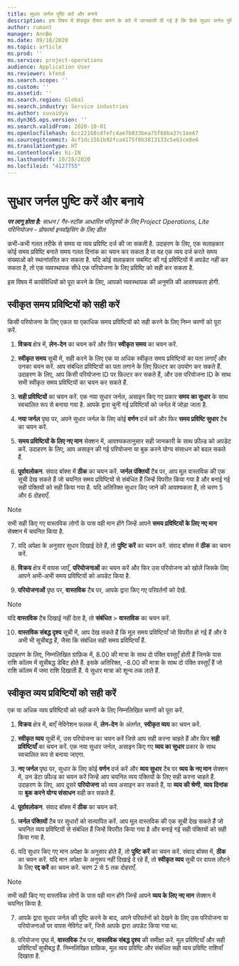 ```yaml
---
title: सुधार जर्नल पुष्टि करें और बनाये
description: इस विषय में शेड्यूल तैयार करने के बारे में जानकारी दी गई है कि कैसे सुधार जर्नल पुष्टि करें और बनाये.
author: rumant
manager: AnnBe
ms.date: 09/18/2020
ms.topic: article
ms.prod: ''
ms.service: project-operations
audience: Application User
ms.reviewer: kfend
ms.search.scope: ''
ms.custom: ''
ms.assetid: ''
ms.search.region: Global
ms.search.industry: Service industries
ms.author: suvaidya
ms.dyn365.ops.version: ''
ms.search.validFrom: 2020-10-01
ms.openlocfilehash: 6cc22168cdfefc4ae7b833bea75f68ba37c1ee67
ms.sourcegitcommit: 4cf1dc1561b92fca4175f0b3813133c5e63ce8e6
ms.translationtype: HT
ms.contentlocale: hi-IN
ms.lasthandoff: 10/28/2020
ms.locfileid: "4127755"
---
```

# <a name="create-and-confirm-correction-journals"></a>सुधार जर्नल पुष्टि करें और बनाये

_**पर लागू होता है:** साधन / गैर-स्टॉक आधारित परिदृश्यों के लिए Project Operations, Lite परिनियोजन - प्रोफार्मा इनवॉइसिंग के लिए डील_

कभी-कभी गलत तरीके से समय या व्यय प्रविष्टि दर्ज की जा सकती है. उदाहरण के लिए, एक सलाहकार कोई समय प्रविष्टि बनाते समय गलत दिनांक का चयन कर सकता है या वह एक व्यय दर्ज करते समय संख्याओं को स्थानांतरित कर सकता है. यदि कोई सलाहकार सबमिट की गई प्रविष्टियों में अपडेट नहीं कर सकता है, तो एक व्यवस्थापक सीधे एक परियोजना के लिए प्रविष्टि को सही कर सकता है.

इस विषय में कार्यविधियों को पूरा करने के लिए, आपको व्यवस्थापक की अनुमति की आवश्यकता होगी.

## <a name="correct-approved-time-entries"></a>स्वीकृत समय प्रविष्टियों को सही करें     

किसी परियोजना के लिए एकल या एकाधिक समय प्रविष्टियों को सही करने के लिए निम्न चरणों को पूरा करें.

1. **विक्रय** क्षेत्र में, **लेन-देन** का चयन करें और फिर **स्वीकृत समय** का चयन करें. 

2. **स्वीकृत समय** सूची में, सही करने के लिए एक या अधिक स्वीकृत समय प्रविष्टियों का पता लगाएँ और उनका चयन करें. आप संबंधित प्रविष्टियों का पता लगाने के लिए फ़िल्टर का उपयोग कर सकते हैं. उदाहरण के लिए, आप किसी परियोजना ID पर फ़िल्टर कर सकते हैं, और उस परियोजना ID के साथ सभी स्वीकृत समय प्रविष्टियों का चयन कर सकते हैं.

3. **सही प्रविष्टियों** का चयन करें. एक नया सुधार जर्नल, असाइन किए गए प्रकार **समय का सुधार** के साथ स्वचालित रूप से बनाया गया है. आपके द्वारा चुनी गई प्रविष्टियों को जर्नल में जोड़ा जाता है. 

4. **नया जर्नल** पृष्ठ पर, अपने सुधार जर्नल के लिए कोई **वर्णन** दर्ज करें और फिर **समय प्रविष्टि सुधार** टैब का चयन करें.  

5. **समय प्रविष्टियों के लिए नए मान** सेक्शन में, आवश्यकतानुसार सही जानकारी के साथ फ़ील्ड को अपडेट करें. उदाहरण के लिए, आप असाइन की गई परियोजना या बुक करने योग्य संसाधन को बदल सकते हैं.

6. **पूर्वावलोकन**. संवाद बॉक्स में **ठीक** का चयन करें. **जर्नल पंक्तियों** टैब पर, आप मूल वास्तविक की एक सूची देख सकते हैं जो चयनित समय प्रविष्टियों से संबंधित हैं जिन्हें विपरीत किया गया है और बनाई गई सही पंक्तियों को सही किया गया है. यदि अतिरिक्त सुधार किए जाने की आवश्यकता है, तो चरण 5 और 6 दोहराएँ. 

> [!NOTE]
> सभी सही किए गए वास्तविक लोगों के पास वही मान होंगे जिन्हें आपने **समय प्रविष्टियों के लिए नए मान** सेक्शन में चयनित किया है.

7. यदि अपेक्षा के अनुसार सुधार दिखाई देते हैं, तो **पुष्टि करें** का चयन करें. संवाद बॉक्स में **ठीक** का चयन करें.

8. **विक्रय** क्षेत्र में वापस जाएँ, **परियोजनाओं** का चयन करें और फिर उस परियोजना को खोलें जिसके लिए आपने अभी-अभी समय प्रविष्टियों को अपडेट किया है. 

9. **परियोजनाओं** पृष्ठ पर, **वास्तविक** टैब पर, आपके द्वारा किए गए परिवर्तनों को देखें. 

> [!NOTE]
> यदि **वास्तविक** टैब दिखाई नहीं देता है, तो **संबंधित** > **वास्तविक** का चयन करें.  

10. **वास्तविक संबद्ध दृश्य** सूची में, आप देख सकते हैं कि मूल समय प्रविष्टियाँ जो विपरीत हो गई हैं और वे अभी भी सूचीबद्ध हैं, जैसा कि संबंधित सही समय प्रविष्टियाँ हैं. 

उदाहरण के लिए, निम्नलिखित ग्राफ़िक में, 8.00 की मात्रा के साथ दो पंक्ति वस्तुएँ होती हैं जिनके पास राशि कॉलम में सूचीबद्ध डेबिट होते हैं. इसके अतिरिक्त, -8.00 की मात्रा के साथ दो पंक्ति वस्तुएँ हैं जो राशि कॉलम में जमा राशि दिखाती हैं. ये सुधार मात्रा को शून्य तक लाते हैं.

 
## <a name="correct-approved-expense-entries"></a>स्वीकृत व्यय प्रविष्टियों को सही करें

एक या अधिक व्यय प्रविष्टियों को सही करने के लिए निम्नलिखित चरणों को पूरा करें. 

1. **विक्रय** क्षेत्र में, बाएँ नेविगेशन फलक में, **लेन-देन** के अंतर्गत, **स्वीकृत व्यय** का चयन करें.

2. **स्वीकृत व्यय** सूची में, उस परियोजना का चयन करें जिसे आप सही करना चाहते हैं और फिर **सही प्रविष्टियाँ** का चयन करें. एक नया सुधार जर्नल, असाइन किए गए **व्यय का सुधार** प्रकार के साथ स्वचालित रूप से बनाया जाएगा. 

3. **नए जर्नल** पृष्ठ पर, सुधार के लिए कोई **वर्णन** दर्ज करें और **व्यय सुधार** टैब पर **व्यय के नए मान** सेक्शन में, उन डेटा फ़ील्ड का चयन करें जिन्हें आप चयनित व्यय पंक्तियों के लिए सही करना चाहते हैं. उदाहरण के लिए, आप दूसरे **परियोजना** को व्यय असाइन कर सकते हैं, या **व्यय की श्रेणी**, **व्यय दिनांक** या **बुक करने योग्य संसाधन** सही कर सकते हैं.

4. **पूर्वावलोकन**. संवाद बॉक्स में **ठीक** का चयन करें. 

5. **जर्नल पंक्तियों** टैब पर सुधारों को सत्यापित करें. आप मूल वास्तविक की एक सूची देख सकते हैं जो चयनित व्यय प्रविष्टियों से संबंधित हैं जिन्हें विपरीत किया गया है और बनाई गई सही पंक्तियों को सही किया गया है.

6. यदि सुधार किए गए मान अपेक्षा के अनुसार होते हैं, तो **पुष्टि करें** का चयन करें. संवाद बॉक्स में, **ठीक** का चयन करें. यदि मान अपेक्षा के अनुरूप नहीं दिखाई दे रहे हैं, तो **स्वीकृत व्यय** सूची पर वापस लौटने के लिए **रद्द करें** का चयन करें. चरण 2 से 5 तक दोहराएँ. 

> [!NOTE]
> सभी सही किए गए वास्तविक लोगों के पास वही मान होंगे जिन्हें आपने **व्यय के लिए नए मान** सेक्शन में चयनित किया है.

7. आपके द्वारा सुधार जर्नल की पुष्टि करने के बाद, अपने परिवर्तनों को देखने के लिए उस परियोजना या परियोजनाओं पर वापस नेविगेट करें, जिसे आपके द्वारा अपडेट किया गया था.  

8. परियोजना पृष्ठ में, **वास्तविक** टैब पर, **वास्तविक संबद्ध दृश्य** की समीक्षा करें. मूल प्रविष्टियाँ और सही प्रविष्टियाँ सूचीबद्ध हैं. निम्नलिखित ग्राफ़िक, मूल व्यय प्रविष्टि और संबंधित सही व्यय प्रविष्टि राशियाँ दिखाता है. 



